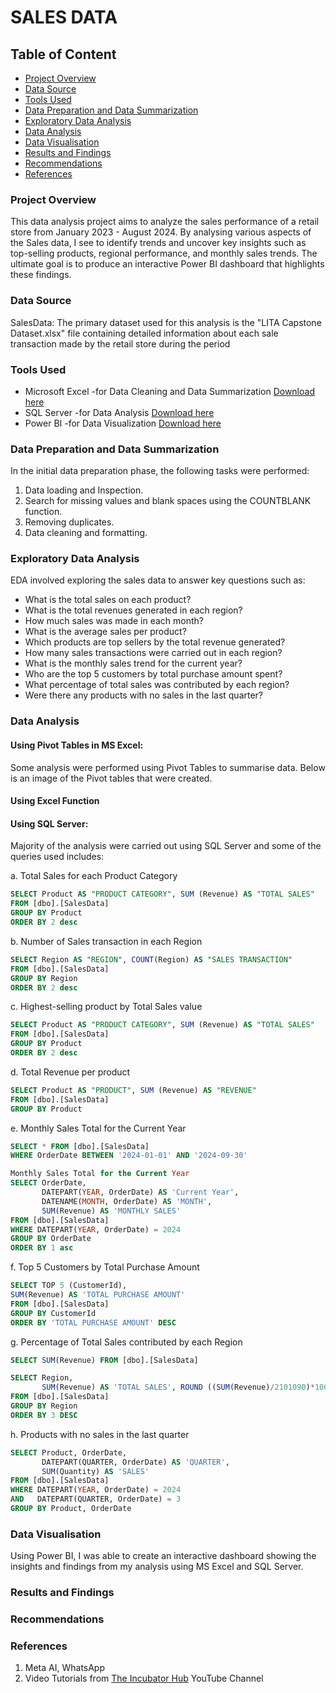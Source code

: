 # SALES DATA

## Table of Content
- [Project Overview](#project-overview)
- [Data Source](#data-source)
- [Tools Used](#tools-used)
- [Data Preparation and Data Summarization](#data-preparation-and-data-summarization)
- [Exploratory Data Analysis](#exploratory-data-analysis)
- [Data Analysis](#data-analysis)
- [Data Visualisation](#data-visualisation)
- [Results and Findings](#results-and-findings)
- [Recommendations](#recommendations)
- [References](#references)

### Project Overview

This data analysis project aims to analyze the sales performance of a retail store from January 2023 - August 2024. By analysing various aspects of the Sales data, I see to identify trends and uncover key insights such as top-selling products, regional performance, and monthly sales trends. The ultimate goal is to produce an interactive Power BI dashboard that highlights these findings.

### Data Source

SalesData: The primary dataset used for this analysis is the "LITA Capstone Dataset.xlsx" file containing detailed information about each sale transaction made by the retail store during the period

### Tools Used

- Microsoft Excel -for Data Cleaning and Data Summarization [Download here](https://microsoft.com)
- SQL Server -for Data Analysis [Download here](https://www.microsoft.com/en-us/sql-server/sql-server-downloads)
- Power BI -for Data Visualization [Download here](https://www.microsoft.com/en-us/download/details.aspx?id=58494)

### Data Preparation and Data Summarization

In the initial data preparation phase, the following tasks were performed:
1. Data loading and Inspection.
2. Search for missing values and blank spaces using the COUNTBLANK function.
3. Removing duplicates.
4. Data cleaning and formatting.

### Exploratory Data Analysis

EDA involved exploring the sales data to answer key questions such as:
- What is the total sales on each product?
- What is the total revenues generated in each region?
- How much sales was made in each month?
- What is the average sales per product?
- Which products are top sellers by the total revenue generated?
- How many sales transactions were carried out in each region?
- What is the monthly sales trend for the current year?
- Who are the top 5 customers by total purchase amount spent?
- What percentage of total sales was contributed by each region?
- Were there any products with no sales in the last quarter?

### Data Analysis

#### Using Pivot Tables in MS Excel:
Some analysis were performed using Pivot Tables to summarise data. Below is an image of the Pivot tables that were created.

#### Using Excel Function

#### Using SQL Server:
Majority of the analysis were carried out using SQL Server and some of the queries used includes:

a. Total Sales for each Product Category
```SQL
SELECT Product AS "PRODUCT CATEGORY", SUM (Revenue) AS "TOTAL SALES"
FROM [dbo].[SalesData]
GROUP BY Product
ORDER BY 2 desc
```

b. Number of Sales transaction in each Region
```SQL
SELECT Region AS "REGION", COUNT(Region) AS "SALES TRANSACTION"
FROM [dbo].[SalesData]
GROUP BY Region
ORDER BY 2 desc
```

c. Highest-selling product by Total Sales value
```SQL
SELECT Product AS "PRODUCT CATEGORY", SUM (Revenue) AS "TOTAL SALES"
FROM [dbo].[SalesData]
GROUP BY Product
ORDER BY 2 desc
```

d. Total Revenue per product
```SQL
SELECT Product AS "PRODUCT", SUM (Revenue) AS "REVENUE"
FROM [dbo].[SalesData]
GROUP BY Product
```

e. Monthly Sales Total for the Current Year
```SQL
SELECT * FROM [dbo].[SalesData]
WHERE OrderDate BETWEEN '2024-01-01' AND '2024-09-30'
```
```SQL
Monthly Sales Total for the Current Year
SELECT OrderDate,
	   DATEPART(YEAR, OrderDate) AS 'Current Year',
	   DATENAME(MONTH, OrderDate) AS 'MONTH',
	   SUM(Revenue) AS 'MONTHLY SALES'
FROM [dbo].[SalesData]
WHERE DATEPART(YEAR, OrderDate) = 2024
GROUP BY OrderDate
ORDER BY 1 asc
```

f. Top 5 Customers by Total Purchase Amount
```SQL
SELECT TOP 5 (CustomerId),
SUM(Revenue) AS 'TOTAL PURCHASE AMOUNT'
FROM [dbo].[SalesData]
GROUP BY CustomerId
ORDER BY 'TOTAL PURCHASE AMOUNT' DESC
```

g. Percentage of Total Sales contributed by each Region
```SQL
SELECT SUM(Revenue) FROM [dbo].[SalesData]
```
```SQL
SELECT Region,
	   SUM(Revenue) AS 'TOTAL SALES', ROUND ((SUM(Revenue)/2101090)*100, 2) AS 'PERCENTAGE'
FROM [dbo].[SalesData]
GROUP BY Region
ORDER BY 3 DESC
```

h. Products with no sales in the last quarter
```SQL
SELECT Product, OrderDate,
	   DATEPART(QUARTER, OrderDate) AS 'QUARTER',
	   SUM(Quantity) AS 'SALES'
FROM [dbo].[SalesData]
WHERE DATEPART(YEAR, OrderDate) = 2024 
AND   DATEPART(QUARTER, OrderDate) = 3
GROUP BY Product, OrderDate
```

### Data Visualisation

Using Power BI, I was able to create an interactive dashboard showing the insights and findings from my analysis using MS Excel and SQL Server.



### Results and Findings

### Recommendations



### References

1. Meta AI, WhatsApp
2. Video Tutorials from [The Incubator Hub](https://www.youtube.com/@theincubatornniggeria) YouTube Channel 
